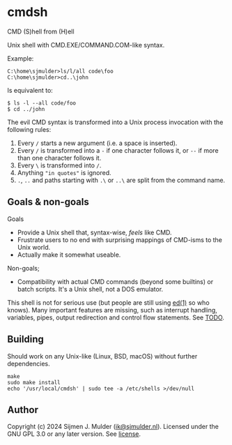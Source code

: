 cmdsh
=====
CMD (S)hell from (H)ell

Unix shell with CMD.EXE/COMMAND.COM-like syntax.

Example:

    C:\home\sjmulder>ls/l/all code\foo
    C:\home\sjmulder>cd..\john

Is equivalent to:

    $ ls -l --all code/foo
    $ cd ../john

The evil CMD syntax is transformed into a Unix process invocation with
the following rules:

 1. Every `/` starts a new argument (i.e. a space is inserted).
 2. Every `/` is transformed into a `-` if one character follows it, or
    `--` if more than one character follows it.
 3. Every `\` is transformed into `/`.
 4. Anything `"in quotes"`  is ignored.
 5. `.`, `..` and paths starting with `.\` or `..\` are split from the
    command name.

Goals & non-goals
-----------------
Goals
 - Provide a Unix shell that, syntax-wise, *feels* like CMD.
 - Frustrate users to no end with surprising mappings of CMD-isms to the
   Unix world.
 - Actually make it somewhat useable.

Non-goals;
 - Compatibility with actual CMD commands (beyond some builtins) or
   batch scripts. It's a Unix shell, not a DOS emulator.

This shell is not for serious use (but people are still using
[ed(1)](https://man.openbsd.org/ed) so who knows). Many important
features are missing, such as interrupt handling, variables, pipes,
output redirection and control flow statements. See [TODO](TODO.md).

Building
--------
Should work on any Unix-like (Linux, BSD, macOS) without further
dependencies.

    make
    sudo make install
    echo '/usr/local/cmdsh' | sudo tee -a /etc/shells >/dev/null

Author
------
Copyright (c) 2024 Sijmen J. Mulder (<ik@sjmulder.nl>). Licensed under
the GNU GPL 3.0 or any later version. See [license](LICENSE.txt).
